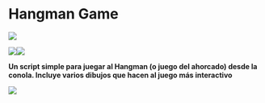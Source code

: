 # Hangman Game

![](https://i.imgur.com/k0TUfMV.png)


[![](https://i.imgur.com/tXSoThF.png)](https://twitter.com/CreamBBQ)[![](https://i.imgur.com/0o48UoR.png)](https://github.com/CreamBBQ)


**Un script simple para juegar al Hangman (o juego del ahorcado) desde la conola. Incluye varios dibujos que hacen al juego más interactivo**

![](https://i.imgur.com/fVpBtX6.png)



